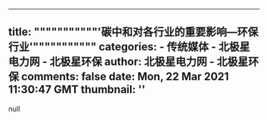 
---
title: """""""""""'碳中和对各行业的重要影响—环保行业'"""""""""""
categories: 
    - 传统媒体
    - 北极星电力网 - 北极星环保
author: 北极星电力网 - 北极星环保
comments: false
date: Mon, 22 Mar 2021 11:30:47 GMT
thumbnail: ''
---

<div>   
null  
</div>
            